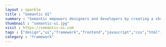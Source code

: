 ```yaml
---
layout : sparkle
title : "Semantic UI"
summary : "Semantic empowers designers and developers by creating a shared vocabulary for UI."
thumbnail : "semantic-ui.jpg"
visit : https://semantic-ui.com
tags : ["design","ui","framework","frontend","javascript","css","html","flat","opensource"]
category : "framework"
---
```


